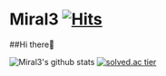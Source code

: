 # Miral3 [![Hits](https://hits.seeyoufarm.com/api/count/incr/badge.svg?url=https%3A%2F%2Fgithub.com%2FMiral3&count_bg=%2379C83D&title_bg=%23555555&icon=&icon_color=%23E7E7E7&title=hits&edge_flat=false)](https://hits.seeyoufarm.com)
##Hi there👋

![Miral3's github stats](https://github-readme-stats.vercel.app/api?username=Miral3&show_icons=true)
[![solved.ac tier](http://mazassumnida.wtf/api/generate_badge?boj=dydtkd113)](https://solved.ac/dydtkd113)
